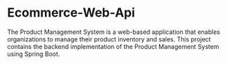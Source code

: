# Ecommerce-Web-Api

The Product Management System is a web-based application that enables organizations to manage their product inventory and sales. This project contains the backend implementation of the Product Management System using Spring Boot.
